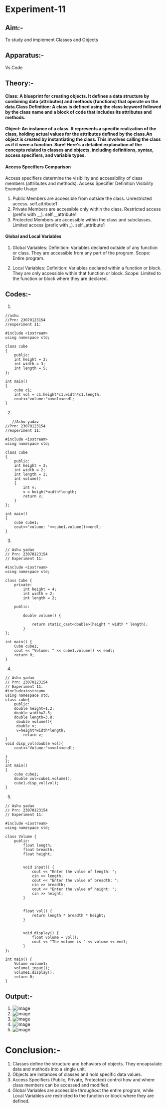 # Experiment-11
## Aim:-
To study and implement Classes and Objects

## Apparatus:-
Vs Code

## Theory:-
#### Class: A blueprint for creating objects. It defines a data structure by combining data (attributes) and methods (functions) that operate on the data.Class Definition: A class is defined using the class keyword followed by the class name and a block of code that includes its attributes and methods.
#### Object: An instance of a class. It represents a specific realization of the class, holding actual values for the attributes defined by the class.An object is created by instantiating the class. This involves calling the class as if it were a function. Sure! Here's a detailed explanation of the concepts related to classes and objects, including definitions, syntax, access specifiers, and variable types.

#### Access Specifiers Comparison
Access specifiers determine the visibility and accessibility of class members (attributes and methods).
Access Specifier	Definition	Visibility	Example Usage
1. Public	Members are accessible from outside the class.	Unrestricted access.	self.attribute1
2. Private	Members are accessible only within the class.	Restricted access (prefix with __).	self.__attribute1
3. Protected	Members are accessible within the class and subclasses.	Limited access (prefix with _).	self._attribute1

#### Global and Local Variables
1. Global Variables:
Definition: Variables declared outside of any function or class. They are accessible from any part of the program.
Scope: Entire program.

2. Local Variables:
Definition: Variables declared within a function or block. They are only accessible within that function or block.
Scope: Limited to the function or block where they are declared.

## Codes:-
1.
```
//ashu
//Prn: 23070123154 
//experiment 11: 

#include <iostream>
using namespace std;

class cube
{
    public:
    int height = 2;
    int width = 3;
    int length = 5;
};

int main()
{
    cube c1;
    int vol = c1.height*c1.width*c1.length;
    cout<<"volume:"<<vol<<endl;
}
```
2.
```
   //Ashu yadav 
//Prn: 23070123154 
//experiment 11: 

#include <iostream>
using namespace std;

class cube
{
    public:
    int height = 2;
    int width = 2;
    int length = 2;
    int volume()
    {
        int v; 
        v = height*width*length;
        return v;
    }
};

int main()
{
    cube cube1;
    cout<<"volume: "<<cube1.volume()<<endl;
}
```
3.
```
// Ashu yadav
// Prn: 23070123154 
// Experiment 11:

#include <iostream>
using namespace std;

class Cube {
    private:
        int height = 4;  
        int width = 2;   
        int length = 2; 

    public:
         
        double volume() {
            
            return static_cast<double>(height * width * length);
        }
};

int main() {
    Cube cube1;  
    cout << "Volume: " << cube1.volume() << endl;
    return 0;  
}
```
4. 
```
// Ashu yadav
// Prn: 23070123154
// Experiment 11:
#include<iostream>
using namespace std;
class cube{
    public:
    double height=1.2;
    double width=2.5;
    double length=3.8;
     double volume(){
     double v;
     v=height*width*length;
        return v;
}
void disp_vol(double vol){
    cout<<"Volume:"<<vol<<endl;

}
};
int main()
{
    cube cube1;
    double vol=cube1.volume();
    cube1.disp_vol(vol);
}
```
5. 
```
// Ashu yadav
// Prn: 23070123154
// Experiment 11:

#include <iostream>
using namespace std;

class Volume {
    public:
        float length;
        float breadth;
        float height;
        
       
        void input() {
            cout << "Enter the value of length: ";
            cin >> length;
            cout << "Enter the value of breadth: ";
            cin >> breadth;
            cout << "Enter the value of height: ";
            cin >> height;
        }

       
        float vol() {
            return length * breadth * height;
        }

      
        void display() {
            float volume = vol();
            cout << "The volume is " << volume << endl;
        }
};

int main() {
    Volume volume1; 
    volume1.input();  
    volume1.display(); 
    return 0;          
}
```
## Output:- 
1. ![image](https://github.com/user-attachments/assets/87910c25-d52e-4be0-94ea-4051d400f5cf)
2. ![image](https://github.com/user-attachments/assets/9744203c-eeda-4bdf-b79c-c87e0e149bc0)
3. ![image](https://github.com/user-attachments/assets/c2a2316a-5e04-44cc-8aa0-2f4c929f748b)
4. ![image](https://github.com/user-attachments/assets/46099362-589a-42fd-8711-b00bee95828e)
5. ![image](https://github.com/user-attachments/assets/98370d69-f26e-4eca-97d3-4247e1a627d9)


# Conclusion:-
1. Classes define the structure and behaviors of objects. They encapsulate data and methods into a single unit.
2. Objects are instances of classes and hold specific data values.
3. Access Specifiers (Public, Private, Protected) control how and where class members can be accessed and modified.
4. Global Variables are accessible throughout the entire program, while Local Variables are restricted to the function or block where they are defined.




